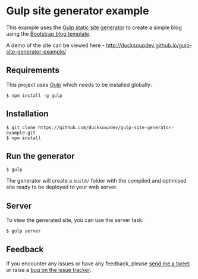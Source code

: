 # Gulp site generator example

This example uses the [Gulp static site generator](https://github.com/ducksoupdev/gulp-site-generator) to create a simple blog using the [Bootstrap blog template](http://getbootstrap.com/examples/blog/).

A demo of the site can be viewed here - http://ducksoupdev.github.io/gulp-site-generator-example/

## Requirements

This project uses [Gulp](http://gulpjs.com) which needs to be installed globally:

    $ npm install -g gulp

## Installation

    $ git clone https://github.com/ducksoupdev/gulp-site-generator-example.git
    $ npm install

## Run the generator

    $ gulp

The generator will create a `build/` folder with the compiled and optimised site ready to be deployed to your web server.

## Server

To view the generated site, you can use the server task:

    $ gulp server

## Feedback

If you encounter any issues or have any feedback, please [send me a tweet](http://twitter.com/ducksoupdev) or raise a [bug on the issue tracker](https://github.com/ducksoupdev/gulp-site-generator/issues).
